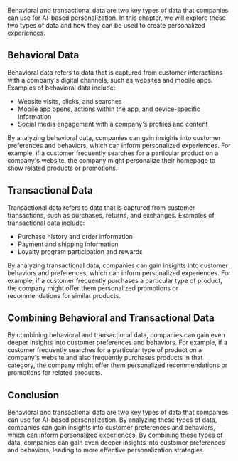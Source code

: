 
Behavioral and transactional data are two key types of data that companies can use for AI-based personalization. In this chapter, we will explore these two types of data and how they can be used to create personalized experiences.

Behavioral Data
---------------

Behavioral data refers to data that is captured from customer interactions with a company's digital channels, such as websites and mobile apps. Examples of behavioral data include:

* Website visits, clicks, and searches
* Mobile app opens, actions within the app, and device-specific information
* Social media engagement with a company's profiles and content

By analyzing behavioral data, companies can gain insights into customer preferences and behaviors, which can inform personalized experiences. For example, if a customer frequently searches for a particular product on a company's website, the company might personalize their homepage to show related products or promotions.

Transactional Data
------------------

Transactional data refers to data that is captured from customer transactions, such as purchases, returns, and exchanges. Examples of transactional data include:

* Purchase history and order information
* Payment and shipping information
* Loyalty program participation and rewards

By analyzing transactional data, companies can gain insights into customer behaviors and preferences, which can inform personalized experiences. For example, if a customer frequently purchases a particular type of product, the company might offer them personalized promotions or recommendations for similar products.

Combining Behavioral and Transactional Data
-------------------------------------------

By combining behavioral and transactional data, companies can gain even deeper insights into customer preferences and behaviors. For example, if a customer frequently searches for a particular type of product on a company's website and also frequently purchases products in that category, the company might offer them personalized recommendations or promotions for related products.

Conclusion
----------

Behavioral and transactional data are two key types of data that companies can use for AI-based personalization. By analyzing these types of data, companies can gain insights into customer preferences and behaviors, which can inform personalized experiences. By combining these types of data, companies can gain even deeper insights into customer preferences and behaviors, leading to more effective personalization strategies.
